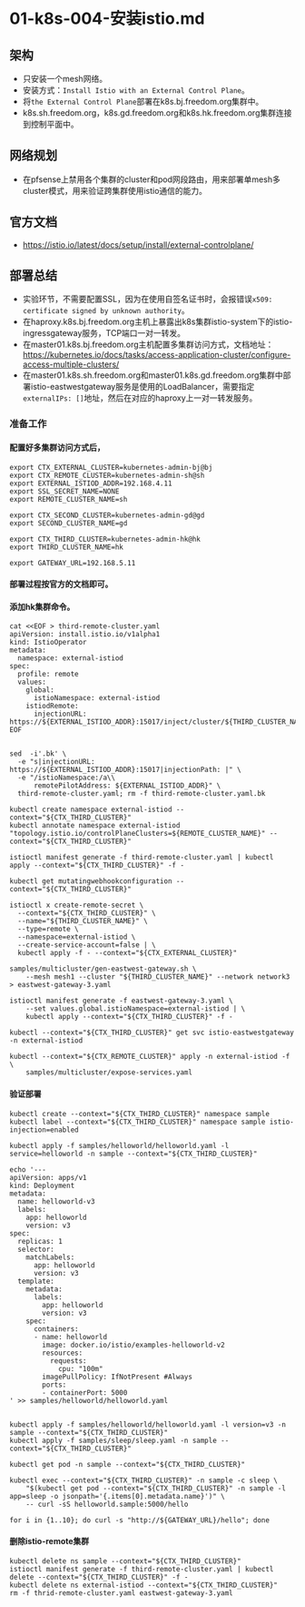 # 01-k8s-004-安装istio.md

## 架构
- 只安装一个mesh网络。
- 安装方式：`Install Istio with an External Control Plane`。
- 将`the External Control Plane`部署在k8s.bj.freedom.org集群中。
- k8s.sh.freedom.org，k8s.gd.freedom.org和k8s.hk.freedom.org集群连接到控制平面中。

## 网络规划
- 在pfsense上禁用各个集群的cluster和pod网段路由，用来部署单mesh多cluster模式，用来验证跨集群使用istio通信的能力。

## 官方文档
- https://istio.io/latest/docs/setup/install/external-controlplane/

## 部署总结
- 实验环节，不需要配置SSL，因为在使用自签名证书时，会报错误`x509: certificate signed by unknown authority`。
- 在haproxy.k8s.bj.freedom.org主机上暴露出k8s集群istio-system下的istio-ingressgateway服务，TCP端口一对一转发。
- 在master01.k8s.bj.freedom.org主机配置多集群访问方式，文档地址：https://kubernetes.io/docs/tasks/access-application-cluster/configure-access-multiple-clusters/
- 在master01.k8s.sh.freedom.org和master01.k8s.gd.freedom.org集群中部署istio-eastwestgateway服务是使用的LoadBalancer，需要指定`externalIPs: []`地址，然后在对应的haproxy上一对一转发服务。

### 准备工作
#### 配置好多集群访问方式后，
```shell
export CTX_EXTERNAL_CLUSTER=kubernetes-admin-bj@bj
export CTX_REMOTE_CLUSTER=kubernetes-admin-sh@sh
export EXTERNAL_ISTIOD_ADDR=192.168.4.11
export SSL_SECRET_NAME=NONE
export REMOTE_CLUSTER_NAME=sh

export CTX_SECOND_CLUSTER=kubernetes-admin-gd@gd
export SECOND_CLUSTER_NAME=gd

export CTX_THIRD_CLUSTER=kubernetes-admin-hk@hk
export THIRD_CLUSTER_NAME=hk

export GATEWAY_URL=192.168.5.11
```

#### 部署过程按官方的文档即可。

#### 添加hk集群命令。
```shell
cat <<EOF > third-remote-cluster.yaml
apiVersion: install.istio.io/v1alpha1
kind: IstioOperator
metadata:
  namespace: external-istiod
spec:
  profile: remote
  values:
    global:
      istioNamespace: external-istiod
    istiodRemote:
      injectionURL: https://${EXTERNAL_ISTIOD_ADDR}:15017/inject/cluster/${THIRD_CLUSTER_NAME}/net/network3
EOF


sed  -i'.bk' \
  -e "s|injectionURL: https://${EXTERNAL_ISTIOD_ADDR}:15017|injectionPath: |" \
  -e "/istioNamespace:/a\\
      remotePilotAddress: ${EXTERNAL_ISTIOD_ADDR}" \
  third-remote-cluster.yaml; rm -f third-remote-cluster.yaml.bk

kubectl create namespace external-istiod --context="${CTX_THIRD_CLUSTER}"
kubectl annotate namespace external-istiod "topology.istio.io/controlPlaneClusters=${REMOTE_CLUSTER_NAME}" --context="${CTX_THIRD_CLUSTER}"

istioctl manifest generate -f third-remote-cluster.yaml | kubectl apply --context="${CTX_THIRD_CLUSTER}" -f -

kubectl get mutatingwebhookconfiguration --context="${CTX_THIRD_CLUSTER}"

istioctl x create-remote-secret \
  --context="${CTX_THIRD_CLUSTER}" \
  --name="${THIRD_CLUSTER_NAME}" \
  --type=remote \
  --namespace=external-istiod \
  --create-service-account=false | \
  kubectl apply -f - --context="${CTX_EXTERNAL_CLUSTER}"

samples/multicluster/gen-eastwest-gateway.sh \
    --mesh mesh1 --cluster "${THIRD_CLUSTER_NAME}" --network network3 > eastwest-gateway-3.yaml
    
istioctl manifest generate -f eastwest-gateway-3.yaml \
    --set values.global.istioNamespace=external-istiod | \
    kubectl apply --context="${CTX_THIRD_CLUSTER}" -f -

kubectl --context="${CTX_THIRD_CLUSTER}" get svc istio-eastwestgateway -n external-istiod

kubectl --context="${CTX_REMOTE_CLUSTER}" apply -n external-istiod -f \
    samples/multicluster/expose-services.yaml

```

#### 验证部署
```shell
kubectl create --context="${CTX_THIRD_CLUSTER}" namespace sample
kubectl label --context="${CTX_THIRD_CLUSTER}" namespace sample istio-injection=enabled

kubectl apply -f samples/helloworld/helloworld.yaml -l service=helloworld -n sample --context="${CTX_THIRD_CLUSTER}"

echo '---
apiVersion: apps/v1
kind: Deployment
metadata:
  name: helloworld-v3
  labels:
    app: helloworld
    version: v3
spec:
  replicas: 1
  selector:
    matchLabels:
      app: helloworld
      version: v3
  template:
    metadata:
      labels:
        app: helloworld
        version: v3
    spec:
      containers:
      - name: helloworld
        image: docker.io/istio/examples-helloworld-v2
        resources:
          requests:
            cpu: "100m"
        imagePullPolicy: IfNotPresent #Always
        ports:
        - containerPort: 5000
' >> samples/helloworld/helloworld.yaml


kubectl apply -f samples/helloworld/helloworld.yaml -l version=v3 -n sample --context="${CTX_THIRD_CLUSTER}"
kubectl apply -f samples/sleep/sleep.yaml -n sample --context="${CTX_THIRD_CLUSTER}"

kubectl get pod -n sample --context="${CTX_THIRD_CLUSTER}"

kubectl exec --context="${CTX_THIRD_CLUSTER}" -n sample -c sleep \
    "$(kubectl get pod --context="${CTX_THIRD_CLUSTER}" -n sample -l app=sleep -o jsonpath='{.items[0].metadata.name}')" \
    -- curl -sS helloworld.sample:5000/hello

for i in {1..10}; do curl -s "http://${GATEWAY_URL}/hello"; done

```

#### 删除istio-remote集群
```shell
kubectl delete ns sample --context="${CTX_THIRD_CLUSTER}"
istioctl manifest generate -f third-remote-cluster.yaml | kubectl delete --context="${CTX_THIRD_CLUSTER}" -f -
kubectl delete ns external-istiod --context="${CTX_THIRD_CLUSTER}"
rm -f thrid-remote-cluster.yaml eastwest-gateway-3.yaml
```